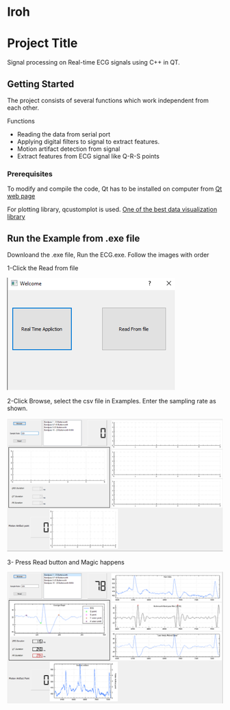 # Iroh

# Project Title

Signal processing on Real-time ECG signals using C++ in QT.

## Getting Started

The project consists of several functions which work independent from each other.

 Functions
  * Reading the data from serial port 
  * Applying digital filters to signal to extract features. 
  * Motion artifact detection from signal
  * Extract features from ECG signal like Q-R-S points

### Prerequisites

To modify and compile the code, Qt has to be installed on computer from [Qt web page](https://www.qt.io/)

For plotting library, qcustomplot is used.  [One of the best data visualization library](https://www.qcustomplot.com/)

## Run the Example from .exe file

Downloand the .exe file, Run the ECG.exe. Follow the images with order 

1-Click the Read from file

![](images/Welcome.png)

2-Click Browse, select the csv file in Examples. Enter the sampling rate as shown.

![](images/Welcome_2.png)

3- Press Read button and Magic happens 

![](images/Final.png)
